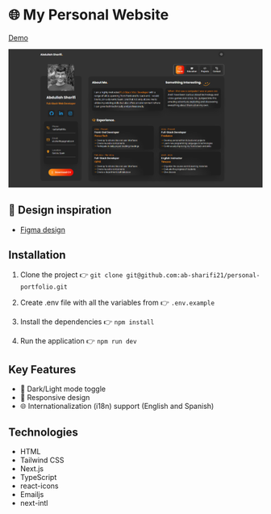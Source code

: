 # 🌐 My Personal Website

[Demo](https://abdullah-sharifi.vercel.app/)

<div align="center">
    <img src="./public/portfolio-dark.png" />
</div>

## 🤖 Design inspiration

- [Figma design](<https://www.figma.com/design/JnimM2vOsAs5zwpFFR2lvx/Portfolio-Design-(Community)?node-id=0-1&t=1sv2mEKyEFgcweA1-0>)

## Installation

1. Clone the project 👉
   `git clone git@github.com:ab-sharifi21/personal-portfolio.git`

2. Create .env file with all the variables from 👉 `.env.example`

3. Install the dependencies 👉 `npm install`

4. Run the application 👉 `npm run dev`

## Key Features

- 🔦 Dark/Light mode toggle
- 📱 Responsive design
- 🌐 Internationalization (i18n) support (English and Spanish)

## Technologies

- HTML
- Tailwind CSS
- Next.js
- TypeScript
- react-icons
- Emailjs
- next-intl
